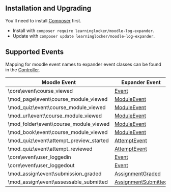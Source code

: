 ## Installation and Upgrading
You'll need to install [Composer](https://getcomposer.org/) first.

- Install with `composer require learninglocker/moodle-log-expander`.
- Update with `composer update learninglocker/moodle-log-expander`.


## Supported Events
Mapping for moodle event names to expander event classes can be found in the [Controller](../src/Controller.php).

Moodle Event | Expander Event
--- | ---
\core\event\course_viewed | [Event](../src/Events/Event.php) | [EventTest](../tests/EventTest.php)
\mod_page\event\course_module_viewed | [ModuleEvent](../src/Events/ModuleEvent.php) | [ModuleEventTest](../tests/ModuleEventTest.php)
\mod_quiz\event\course_module_viewed | [ModuleEvent](../src/Events/ModuleEvent.php) | [ModuleEventTest](../tests/ModuleEventTest.php)
\mod_url\event\course_module_viewed | [ModuleEvent](../src/Events/ModuleEvent.php) | [ModuleEventTest](../tests/ModuleEventTest.php)
\mod_folder\event\course_module_viewed | [ModuleEvent](../src/Events/ModuleEvent.php) | [ModuleEventTest](../tests/ModuleEventTest.php)
\mod_book\event\course_module_viewed | [ModuleEvent](../src/Events/ModuleEvent.php) | [ModuleEventTest](../tests/ModuleEventTest.php)
\mod_quiz\event\attempt_preview_started | [AttemptEvent](../src/Events/AttemptEvent.php) | [AttemptEventTest](../tests/AttemptEventTest.php)
\mod_quiz\event\attempt_reviewed | [AttemptEvent](../src/Events/AttemptEvent.php) | [AttemptEventTest](../tests/AttemptEventTest.php)
\core\event\user_loggedin | [Event](../src/Events/Event.php) | [EventTest](../tests/EventTest.php)
\core\event\user_loggedout | [Event](../src/Events/Event.php) | [EventTest](../tests/EventTest.php)
\mod_assign\event\submission_graded | [AssignmentGraded](../src/Events/AssignmentGraded.php) | [AssignmentGradedTest](../tests/AssignmentGradedTest.php)
\mod_assign\event\assessable_submitted | [AssignmentSubmitted](../src/Events/AssignmentSubmitted.php) | [AssignmentSubmittedTest](../tests/AssignmentSubmittedTest.php)
